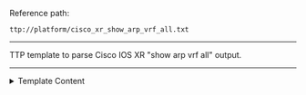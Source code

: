 Reference path:
```
ttp://platform/cisco_xr_show_arp_vrf_all.txt
```

---



TTP template to parse Cisco IOS XR "show arp vrf all" output. 



---

<details><summary>Template Content</summary>
```
<doc>
TTP template to parse Cisco IOS XR "show arp vrf all" output. 
</doc>

<group method="table" to_int="age">
{{ ip | IP }} {{ age | replace("-", "-1") }} {{ mac | mac_eui }}  {{ state | lower }}  {{ type }} {{ interface | resuball("short_interface_names") }}
</group>
```
</details>
